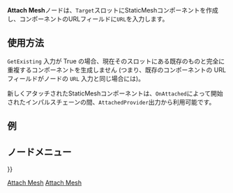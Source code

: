 <languages></languages>

**Attach
Mesh**ノードは、`Target`スロットにStaticMeshコンポーネントを作成し、コンポーネントのURLフィールドに`URL`を入力します。

## 使用方法

`GetExisting` 入力が True
の場合、現在そのスロットにある既存のものと完全に重複するコンポーネントを生成しません
(つまり、既存のコンポーネントの URL フィールドがノードの `URL`
入力と同じ場合には)。

新しくアタッチされたStaticMeshコンポーネントは、`OnAttached`によって開始されたインパルスチェーンの間、`AttachedProvider`出力から利用可能です。

## 例

## ノードメニュー

}}

[Attach Mesh](Category:Protoflux{{#translation:}} "wikilink") [Attach
Mesh](Category:Protoflux:Assets{{#translation:}} "wikilink")